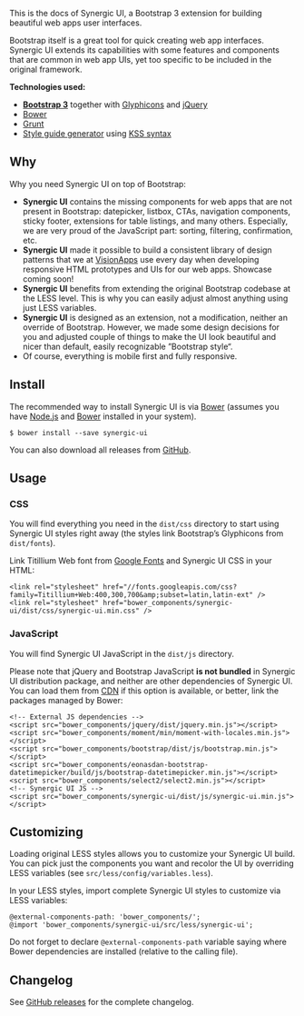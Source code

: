 <p class="lead">This is the docs of Synergic UI, a Bootstrap 3 extension for building beautiful web apps user
interfaces.</p>

Bootstrap itself is a great tool for quick creating web app interfaces. Synergic UI extends its capabilities with some
features and components that are common in web app UIs, yet too specific to be included in the original framework.

**Technologies used:**

- [**Bootstrap 3**](http://getbootstrap.com) together with [Glyphicons](http://glyphicons.com/) and
[jQuery](http://jquery.com)
- [Bower](http://bower.io)
- [Grunt](http://gruntjs.com)
- [Style guide generator](https://github.com/kss-node/grunt-kss) using
[KSS syntax](http://warpspire.com/kss/syntax/)

<h2 id="why" class="page-header">Why</h2>

Why you need Synergic UI on top of Bootstrap:

- **Synergic UI** contains the missing components for web apps that are not present in Bootstrap: datepicker, listbox,
  CTAs, navigation components, sticky footer, extensions for table listings, and many others. Especially, we are very
  proud of the JavaScript part: sorting, filtering, confirmation, etc.
- **Synergic UI** made it possible to build a consistent library of design patterns that we at
  [VisionApps](http://www.visionapps.cz) use every day when developing responsive HTML prototypes and UIs for our web
  apps. Showcase coming soon!
- **Synergic UI** benefits from extending the original Bootstrap codebase at the LESS level. This is why you can easily
  adjust almost anything using just LESS variables.
- **Synergic UI** is designed as an extension, not a modification, neither an override of Bootstrap. However, we made
  some design decisions for you and adjusted couple of things to make the UI look beautiful and nicer than default,
  easily recognizable &rdquo;Bootstrap style&ldquo;.
- Of course, everything is mobile first and fully responsive.

<h2 id="install" class="page-header">Install</h2>

The recommended way to install Synergic UI is via [Bower](http://bower.io) (assumes you have
[Node.js](http://nodejs.org) and [Bower](http://bower.io) installed in your system).

```
$ bower install --save synergic-ui
```

You can also download all releases from [GitHub](https://github.com/visionappscz/synergic-ui/releases).

<h2 id="usage" class="page-header">Usage</h2>

### CSS
You will find everything you need in the `dist/css` directory to start using Synergic UI styles right away
(the styles link Bootstrap’s Glyphicons from `dist/fonts`).

Link Titillium Web font from [Google Fonts](https://www.google.com/fonts/) and Synergic UI CSS in your HTML:

```
<link rel="stylesheet" href="//fonts.googleapis.com/css?family=Titillium+Web:400,300,700&amp;subset=latin,latin-ext" />
<link rel="stylesheet" href="bower_components/synergic-ui/dist/css/synergic-ui.min.css" />
```

### JavaScript
You will find Synergic UI JavaScript in the `dist/js` directory.

Please note that jQuery and Bootstrap JavaScript **is not bundled** in Synergic UI distribution package, and neither are
other dependencies of Synergic UI. You can load them from [CDN](http://www.bootstrapcdn.com) if this option is
available, or better, link the packages managed by Bower:

```
<!-- External JS dependencies -->
<script src="bower_components/jquery/dist/jquery.min.js"></script>
<script src="bower_components/moment/min/moment-with-locales.min.js"></script>
<script src="bower_components/bootstrap/dist/js/bootstrap.min.js"></script>
<script src="bower_components/eonasdan-bootstrap-datetimepicker/build/js/bootstrap-datetimepicker.min.js"></script>
<script src="bower_components/select2/select2.min.js"></script>
<!-- Synergic UI JS -->
<script src="bower_components/synergic-ui/dist/js/synergic-ui.min.js"></script>
```

<h2 id="customizing" class="page-header">Customizing</h2>

Loading original LESS styles allows you to customize your Synergic UI build. You can pick just the components you want
and recolor the UI by overriding LESS variables (see `src/less/config/variables.less`).

In your LESS styles, import complete Synergic UI styles to customize via LESS variables:

```
@external-components-path: 'bower_components/';
@import 'bower_components/synergic-ui/src/less/synergic-ui';
```

Do not forget to declare `@external-components-path` variable saying where Bower dependencies are installed (relative to
the calling file).

<h2 id="changelog" class="page-header">Changelog</h2>

See [GitHub releases](https://github.com/visionappscz/synergic-ui/releases) for the complete changelog.
